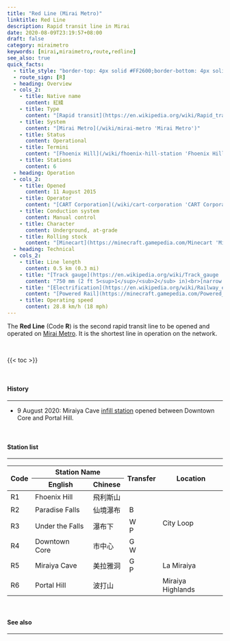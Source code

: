 ```yaml
---
title: "Red Line (Mirai Metro)"
linktitle: Red Line
description: Rapid transit line in Mirai
date: 2020-08-09T23:19:57+08:00
draft: false
category: miraimetro
keywords: [mirai,miraimetro,route,redline]
see_also: true
quick_facts:
  - title_style: "border-top: 4px solid #FF2600;border-bottom: 4px solid #FF2600;padding:2px 0;"
  - route_sign: [R]
  - heading: Overview
  - cols_2:
    - title: Native name
      content: 紅綫
    - title: Type
      content: "[Rapid transit](https://en.wikipedia.org/wiki/Rapid_transit 'Rapid transit')"
    - title: System
      content: "[Mirai Metro](/wiki/mirai-metro 'Mirai Metro')"
    - title: Status
      content: Operational
    - title: Termini
      content: "[Fhoenix Hill](/wiki/fhoenix-hill-station 'Fhoenix Hill Station')<br>[Portal Hill](/wiki/portal-hill-station 'Portal Hill Station')"
    - title: Stations
      content: 6
  - heading: Operation
  - cols_2:
    - title: Opened
      content: 11 August 2015
    - title: Operator
      content: "[CART Corporation](/wiki/cart-corporation 'CART Corporation')"
    - title: Conduction system
      content: Manual control
    - title: Character
      content: Underground, at-grade
    - title: Rolling stock
      content: "[Minecart](https://minecraft.gamepedia.com/Minecart 'Minecart')<br>(Red [Concrete](https://minecraft.gamepedia.com/Concrete 'Concrete'))"
  - heading: Technical
  - cols_2:
    - title: Line length
      content: 0.5 km (0.3 mi)
    - title: "[Track gauge](https://en.wikipedia.org/wiki/Track_gauge 'Track gauge')"
      content: "750 mm (2 ft ​5<sup>1</sup>/<sub>2</sub> in)<br>[narrow gauge](https://en.wikipedia.org/wiki/Narrow-gauge_railway 'Narrow-gauge railway')"
    - title: "[Electrification](https://en.wikipedia.org/wiki/Railway_electrification_system 'Railway electrification system')"
      content: "[Powered Rail](https://minecraft.gamepedia.com/Powered_Rail 'Powered Rail')"
    - title: Operating speed
      content: 28.8 km/h (18 mph)
---
```


The **Red Line** (Code **R**) is the second rapid transit line to be opened and operated on [Mirai Metro](/wiki/mirai-metro "Mirai Metro"). It is the shortest line in operation on the network.

<br>

{{< toc >}}

<br>

#### History

---

- 9 August 2020: Miraiya Cave [infill station](https://en.wikipedia.org/wiki/Infill_station "Infill station") opened between Downtown Core and Portal Hill.

<br>

#### Station list

---

<div class="table-responsive">
  <table class="table table-sm table-bordered table-700 text-center">
    <thead class="thead-light">
      <tr>
        <th rowspan="2" class="align-middle">Code</th>
        <th colspan="2">Station Name</th>
        <th rowspan="2" class="align-middle">Transfer</th>
        <th rowspan="2" class="align-middle">Location</th>
      </tr>
      <tr>
        <th>English</th>
        <th>Chinese</th>
      </tr>
    </thead>
    <tbody>
      <tr>
        <td>
          <span class="station-code station-code-sm station-code-rl rounded-circle">R1<span>
        </td>
        <td>Fhoenix Hill</td>
        <td>飛利斯山</td>
        <td></td>
        <td rowspan="4">City Loop</td>
      </tr>
      <tr>
        <td>
          <span class="station-code station-code-sm station-code-rl rounded-circle">R2<span>
        </td>
        <td>Paradise Falls</td>
        <td>仙境瀑布</td>
        <td>
          <div class="route-sign-sm blueline">&nbsp;B&nbsp;</div>
        </td>
      </tr>
      <tr>
        <td>
          <span class="station-code station-code-sm station-code-rl rounded-circle">R3<span>
        </td>
        <td>Under the Falls</td>
        <td>瀑布下</td>
        <td>
          <div class="route-sign-sm waterfallline">&nbsp;W&nbsp;</div>
          <div class="route-sign-sm pandaexpress">&nbsp;P&nbsp;</div>
        </td>
      </tr>
      <tr>
        <td>
          <span class="station-code station-code-sm station-code-rl rounded-circle">R4<span>
        </td>
        <td>Downtown Core</td>
        <td>市中心</td>
        <td>
          <div class="route-sign-sm greenline">&nbsp;G&nbsp;</div>
          <div class="route-sign-sm waterfallline">&nbsp;W&nbsp;</div>
        </td>
      </tr>
      <tr>
        <td>
          <span class="station-code station-code-sm station-code-rl rounded-circle">R5<span>
        </td>
        <td>Miraiya Cave</td>
        <td>美拉雅洞</td>
        <td>
          <div class="route-sign-sm greenline">&nbsp;G&nbsp;</div>
          <div class="route-sign-sm pandaexpress">&nbsp;P&nbsp;</div>
        </td>
        <td>La Miraiya</td>
      </tr>
      <tr>
        <td>
          <span class="station-code station-code-sm station-code-rl rounded-circle">R6<span>
        </td>
        <td>Portal Hill</td>
        <td>波打山</td>
        <td></td>
        <td>Miraiya Highlands</td>
      </tr>
    </tbody>
  </table>
</div>

<br>

#### See also

---